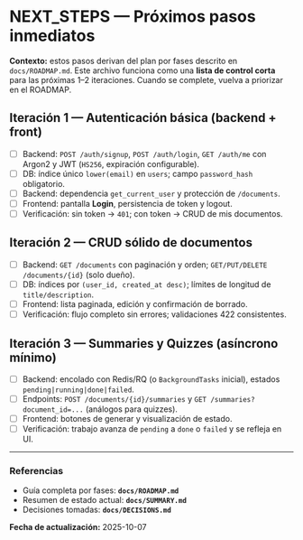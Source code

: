 # NEXT_STEPS — Próximos pasos inmediatos

**Contexto:** estos pasos derivan del plan por fases descrito en `docs/ROADMAP.md`. Este archivo funciona como una **lista de control corta** para las próximas 1–2 iteraciones. Cuando se complete, vuelva a priorizar en el ROADMAP.

## Iteración 1 — Autenticación básica (backend + front)
- [ ] Backend: `POST /auth/signup`, `POST /auth/login`, `GET /auth/me` con Argon2 y JWT (`HS256`, expiración configurable).
- [ ] DB: índice único `lower(email)` en `users`; campo `password_hash` obligatorio.
- [ ] Backend: dependencia `get_current_user` y protección de `/documents`.
- [ ] Frontend: pantalla **Login**, persistencia de token y logout.
- [ ] Verificación: sin token → `401`; con token → CRUD de mis documentos.

## Iteración 2 — CRUD sólido de documentos
- [ ] Backend: `GET /documents` con paginación y orden; `GET/PUT/DELETE /documents/{id}` (solo dueño).
- [ ] DB: índices por `(user_id, created_at desc)`; límites de longitud de `title/description`.
- [ ] Frontend: lista paginada, edición y confirmación de borrado.
- [ ] Verificación: flujo completo sin errores; validaciones 422 consistentes.

## Iteración 3 — Summaries y Quizzes (asíncrono mínimo)
- [ ] Backend: encolado con Redis/RQ (o `BackgroundTasks` inicial), estados `pending|running|done|failed`.
- [ ] Endpoints: `POST /documents/{id}/summaries` y `GET /summaries?document_id=...` (análogos para quizzes).
- [ ] Frontend: botones de generar y visualización de estado.
- [ ] Verificación: trabajo avanza de `pending` a `done` o `failed` y se refleja en UI.

---

### Referencias
- Guía completa por fases: **`docs/ROADMAP.md`**
- Resumen de estado actual: **`docs/SUMMARY.md`**
- Decisiones tomadas: **`docs/DECISIONS.md`**

**Fecha de actualización:** 2025-10-07
